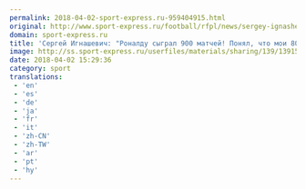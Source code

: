 ```yaml
---
permalink: 2018-04-02-sport-express.ru-959404915.html
original: http://www.sport-express.ru/football/rfpl/news/sergey-ignashevich-ronaldu-sygral-900-matchey-ponyal-chto-moi-800-ne-katyat-1391531/
domain: sport-express.ru
title: 'Сергей Игнашевич: "Роналду сыграл 900 матчей! Понял, что мои 800 не катят"'
image: http://ss.sport-express.ru/userfiles/materials/sharing/139/1391531.jpg
date: 2018-04-02 15:29:36
category: sport
translations: 
 - 'en'
 - 'es'
 - 'de'
 - 'ja'
 - 'fr'
 - 'it'
 - 'zh-CN'
 - 'zh-TW'
 - 'ar'
 - 'pt'
 - 'hy'
---
```


